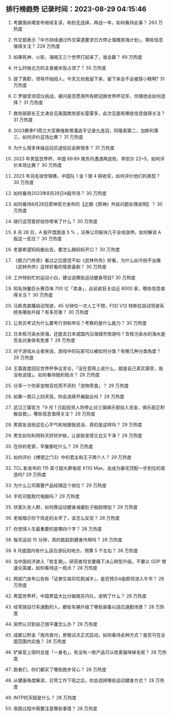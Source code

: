 
## 排行榜趋势 记录时间：2023-08-29 04:15:46
  
  1. 考霸唐尚珺宣布继续复读，称别无选择，再战一年，如何看待此事？ 263 万热度
    
  2. 外交部表示「中方持续通过外交渠道要求日方停止强推排海计划」，哪些信息值得关注？ 226 万热度
    
  3. 如果死神、火影、海贼王三个世界打起来了，谁会赢？ 69 万热度
    
  4. 什么时候北方的主食被米饭占领了？ 55 万热度
    
  5. 提了离职，领导开始招人，今天又劝我留下来，留下来会不会被穿小鞋啊? 31 万热度
    
  6. C 罗接受测谎仪挑战，被问是否愿用所有欧冠换世界杯冠军，你猜他会如何选择？ 31 万热度
    
  7. 商务部部长王文涛会见美国商务部长雷蒙多，此次见面有哪些信息值得关注？ 31 万热度
    
  8. 2023赛季F1荷兰大奖赛维斯塔潘追平记录九连冠，阿隆索第二，加斯利第三，如何评价这场比赛？ 31 万热度
    
  9. 为什么很多体操运动员退役后会胖很多？ 31 万热度
    
  10. 2023 年男篮世界杯，中国 69:89 南苏丹遭遇两连败，李凯尔 22+5，如何评价本场比赛？ 30 万热度
    
  11. 2023 年羽毛球世锦赛，中国队 1 金 1 银 4 铜收官，如何评价他们的表现？ 30 万热度
    
  12. 如何看待2023年8月28日A股市场？ 30 万热度
    
  13. 如何看待8月28日原神官方发布的【近期《原神》外挂问题处理说明】？ 30 万热度
    
  14. 骑行这项爱好给你带来了什么？ 30 万热度
    
  15. 8 月 28 日，A 股开盘跳涨 5 % ，证券公司板块几乎全线涨停。如何解读 A 股这一反应？ 30 万热度
    
  16. 老婆希望妈妈搬出去，要怎么跟妈妈开口？ 30 万热度
    
  17. 《鹊刀门传奇》看过之后感觉不如《武林外传》好看，为什么如今拍不出像《武林外传》这样好看的情景喜剧？ 30 万热度
    
  18. 工作特别忙的运动小白，建议选哪些运动健身项目? 30 万热度
    
  19. 知名快餐巨头赛百味 700 亿「卖身」，此前疯狂关店近 8000 家，哪些信息值得关注？ 30 万热度
    
  20. 马斯克直播自动驾驶，45 分钟仅一次人工干预，FSD V12 特斯拉自动驾驶系统有哪些升级？有多厉害？ 30 万热度
    
  21. 公务员考试为什么要考行测和申论？考察的是什么能力？ 30 万热度
    
  22. 日本核污染水排海，还能去日本或国内沿海城市旅游吗？含核污染水的海水是否会对身体有危害？ 29 万热度
    
  23. 对于游戏从业者来说，游戏中的玩家可以被如何分类？有哪几种分类角度？ 29 万热度
    
  24. 王霜首度回应世界杯争议言论，「没在意网上说什么，就是自己真实感受，我没有说错」，如何看待她的观点？ 29 万热度
    
  25. 分享一个你家宠物百吃而不厌的「宠物零食」？ 29 万热度
    
  26. 如果一周只上四天班，你会选择开展副业吗？ 29 万热度
    
  27. 武汉三镇官方「9 月 1 日起投资人将停止对三镇俱乐部投入资金，俱乐部正积极自救」，哪些信息值得关注？ 29 万热度
    
  28. 男朋友说他这在心平气和地跟我说话，真的是这样吗？ 29 万热度
    
  29. 男生如何利用秋天好好护肤，让皮肤变得又白又干净？ 29 万热度
    
  30. 在你的老家，早餐都吃什么？ 29 万热度
    
  31. 如何评价《博德之门3》中的君主和王子两个人？ 29 万热度
    
  32. TCL 新发布的 115 英寸超大屏电视 X11G Max，会成为豪宅顶配一步到位的首选吗? 29 万热度
    
  33. 为什么公司需要产品经理这个岗位？ 29 万热度
    
  34. 手机可能取代电脑吗？ 29 万热度
    
  35. 伏案久坐人群，如何靠运动健身减缓肚子脂肪增加？ 29 万热度
    
  36. 老板暗示你下班走的太早了，该怎么反驳？ 28 万热度
    
  37. 你觉得人生最重要的是哪四个字？ 28 万热度
    
  38. 每天运动 15 分钟，真的能起到健身作用吗？ 28 万热度
    
  39. 8 月底国内有什么适合游玩的地方，预算 5 千左右？ 28 万热度
    
  40. 当中国经济驶入「恢复期」，研究者坦言要痛下决心转型升级，不要以 GDP 增速论英雄，如何看待这一观点？ 28 万热度
    
  41. 两部门发布公告称「证券交易印花税减半」，是否预示A股即将进入牛市？ 28 万热度
    
  42. 男篮世界杯，中国男篮大比分输南苏丹队，说明了什么？ 28 万热度
    
  43. 经常骑自行车通勤的人，都给车辆升级了哪些装备以适应通勤场景？ 28 万热度
    
  44. 突然认识到自己很平庸怎么办？ 28 万热度
    
  45. 成都公积金「按月直付」房租试点正式启动，如何看待此种方式？是否可在全国范围内实施？ 28 万热度
    
  46. 铲屎官上班时总是「一身毛」，有没有一款产品可以改善猫咪掉毛呢？ 28 万热度
    
  47. 跑者们，你们都买了哪些跑步背心？ 28 万热度
    
  48. 从健康角度解读，日常工作下班之后，你会选择哪些运动健身方式？ 28 万热度
    
  49. INTP的天赋是什么？ 28 万热度
    
  50. 夜跑过程中需要注意哪些事情？ 28 万热度
    